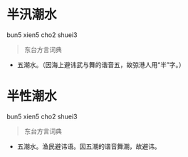 # 半汛潮水
bun5 xien5 cho2 shuei3
> 东台方言词典
- 五潮水。（因海上避讳武与舞的谐音五，故弶港人用“半”字。）

# 半性潮水
bun5 xien5 cho2 shuei3
> 东台方言词典
- 五潮水。渔民避讳语。因五潮的谐音舞潮，故避讳。

